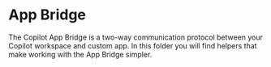# App Bridge

The Copilot App Bridge is a two-way communication protocol between your Copilot workspace and custom app. In this folder you will find helpers that make working with the App Bridge simpler.
